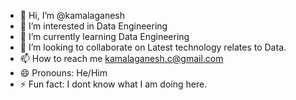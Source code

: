 - 👋 Hi, I’m @kamalaganesh
- 👀 I’m interested in Data Engineering
- 🌱 I’m currently learning Data Engineering
- 💞️ I’m looking to collaborate on Latest technology relates to Data.
- 📫 How to reach me kamalaganesh.c@gmail.com
- 😄 Pronouns: He/Him
- ⚡ Fun fact: I dont know what I am doing here.

<!---
kamalaganesh/kamalaganesh is a ✨ special ✨ repository because its `README.md` (this file) appears on your GitHub profile.
You can click the Preview link to take a look at your changes.
--->

